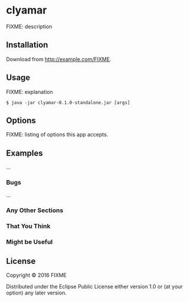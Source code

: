 # clyamar

FIXME: description

## Installation

Download from http://example.com/FIXME.

## Usage

FIXME: explanation

    $ java -jar clyamar-0.1.0-standalone.jar [args]

## Options

FIXME: listing of options this app accepts.

## Examples

...

### Bugs

...

### Any Other Sections
### That You Think
### Might be Useful

## License

Copyright © 2016 FIXME

Distributed under the Eclipse Public License either version 1.0 or (at
your option) any later version.
